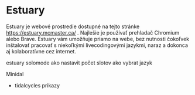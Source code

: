 
# Estuary

Estuary je webové prostredie dostupné na tejto stránke https://estuary.mcmaster.ca/ . Najlešie je používať prehladač Chromium alebo Brave. Estuary vám umožňuje priamo na webe, bez nutnosti čokoľvek inštalovať pracovať s niekoľkými livecodingovými jazykmi, naraz a dokonca aj kolaboratívne cez internet.


estuary solomode
ako nastavit počet slotov
ako vybrat jazyk



Minidal
- tidalcycles
prikazy



